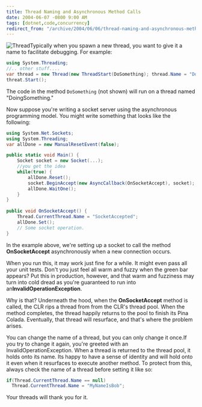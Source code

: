 ```yaml
---
title: Thread Naming and Asynchronous Method Calls
date: 2004-06-07 -0800 9:00 AM
tags: [dotnet,code,concurrency]
redirect_from: "/archive/2004/06/06/thread-naming-and-asynchronous-method-calls.aspx/"
---
```


![Thread](/images/Thread.jpg)Typically when you spawn a new thread, you
want to give it a name to facilitate debugging. For example:

```csharp
using System.Threading;
//.. other stuff....
var thread = new Thread(new ThreadStart(DoSomething); thread.Name = "DoingSomething";
threat.Start();
```

The code in the method `DoSomething` (not shown) will run on a thread
named "DoingSomething."

Now suppose you're writing a socket server using the asynchronous programming model. You might write something that looks like the following:

```csharp
using System.Net.Sockets;
using System.Threading;
var allDone = new ManualResetEvent(false);

public static void Main() {
    Socket socket = new Socket(...);
    //you get the idea
    while(true) { 
        allDone.Reset();
        socket.BeginAccept(new AsyncCallback(OnSocketAccept), socket);
        allDone.WaitOne();
    }
}
    
public void OnSocketAccept() {
    Thread.CurrentThread.Name = "SocketAccepted";
    allDone.Set();
    // Some socket operation.
}
```

In the example above, we're setting up a socket to call the method
**OnSocketAccept** asynchronously when a new connection occurs.

When you run this, it may work just fine for a while. It might even pass
all your unit tests. Don't you just feel all warm and fuzzy when the
green bar appears? Put this in production, however, and that warm and
fuzziness may turn into cold dread as you're guaranteed to run into
an**InvalidOperationException**.

Why is that? Underneath the hood, when the **OnSocketAccept** method is
called, the CLR rips a thread from from the CLR's thread pool. When the
method completes, the thread happily returns to the pool to finish its
Pina Colada. Eventually, that thread will resurface, and that's where
the problem arises.

You can change the name of a thread, but you can only change it once.If
you try to change it again, you're greeted with an
InvalidOperationException. When a thread is returned to the thread pool,
it holds onto its name. Its happy to have a sense of identity and will
hold onto it even when it resurfaces to execute another method. To
protect from this, always check the name of a thread before setting it
like so:

```csharp
if(Thread.CurrentThread.Name == null)
  Thread.CurrentThread.Name = "MyNameIsBob";
```

Your threads will thank you for it.
